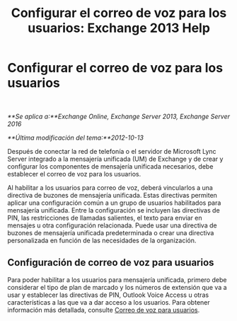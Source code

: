 ﻿---
title: 'Configurar el correo de voz para los usuarios: Exchange 2013 Help'
TOCTitle: Configurar el correo de voz para los usuarios
ms:assetid: 572991d6-0dc7-4a65-b716-ac6acdc5c9c6
ms:mtpsurl: https://technet.microsoft.com/es-es/library/JJ673527(v=EXCHG.150)
ms:contentKeyID: 49895641
ms.date: 05/22/2018
mtps_version: v=EXCHG.150
ms.translationtype: MT
---

# Configurar el correo de voz para los usuarios

 

_**Se aplica a:**Exchange Online, Exchange Server 2013, Exchange Server 2016_

_**Última modificación del tema:**2012-10-13_

Después de conectar la red de telefonía o el servidor de Microsoft Lync Server integrado a la mensajería unificada (UM) de Exchange y de crear y configurar los componentes de mensajería unificada necesarios, debe establecer el correo de voz para los usuarios.

Al habilitar a los usuarios para correo de voz, deberá vincularlos a una directiva de buzones de mensajería unificada. Estas directivas permiten aplicar una configuración común a un grupo de usuarios habilitados para mensajería unificada. Entre la configuración se incluyen las directivas de PIN, las restricciones de llamadas salientes, el texto para enviar en mensajes u otra configuración relacionada. Puede usar una directiva de buzones de mensajería unificada predeterminada o crear una directiva personalizada en función de las necesidades de la organización.

## Configuración de correo de voz para usuarios

Para poder habilitar a los usuarios para mensajería unificada, primero debe considerar el tipo de plan de marcado y los números de extensión que va a usar y establecer las directivas de PIN, Outlook Voice Access u otras características a las que va a dar acceso a los usuarios. Para obtener información más detallada, consulte [Correo de voz para usuarios](voice-mail-for-users-exchange-2013-help.md).

